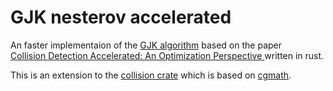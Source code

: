 # GJK nesterov accelerated

An faster implementaion of the [GJK algorithm](https://en.wikipedia.org/wiki/Gilbert%E2%80%93Johnson%E2%80%93Keerthi_distance_algorithm) based on the paper  
[Collision Detection Accelerated: An Optimization Perspective ](https://lmontaut.github.io/nesterov-gjk.github.io/) written in rust.

This is an extension to the [collision crate](https://docs.rs/collision/latest/collision/) which is based on [cgmath](https://docs.rs/cgmath/latest/cgmath/).


